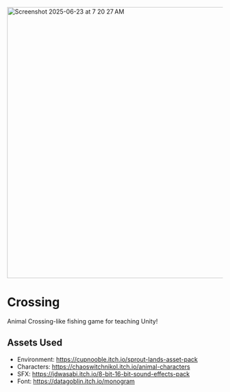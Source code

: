 
<img width="633" alt="Screenshot 2025-06-23 at 7 20 27 AM" src="https://github.com/user-attachments/assets/7437e90e-1def-471d-a483-b5b2dfd34348" />

# Crossing

Animal Crossing-like fishing game for teaching Unity!

## Assets Used

- Environment: https://cupnooble.itch.io/sprout-lands-asset-pack
- Characters: https://chaoswitchnikol.itch.io/animal-characters
- SFX: https://jdwasabi.itch.io/8-bit-16-bit-sound-effects-pack
- Font: https://datagoblin.itch.io/monogram
